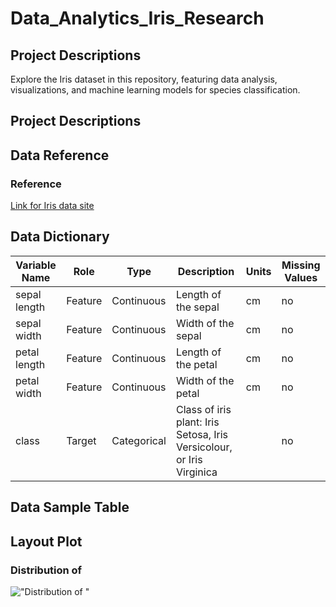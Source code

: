 # Data_Analytics_Iris_Research

## Project Descriptions

Explore the Iris dataset in this repository, featuring data analysis, visualizations, and machine learning models for species classification.

## Project Descriptions

## Data Reference

### Reference
[Link for Iris data site](https://archive.ics.uci.edu/dataset/53/iris)

## Data Dictionary

| Variable Name |   Role    |     Type     | Description                                         | Units | Missing Values |
|---------------|-----------|--------------|-----------------------------------------------------|-------|----------------|
| sepal length  | Feature   | Continuous   | Length of the sepal                                 | cm    | no             |
| sepal width   | Feature   | Continuous   | Width of the sepal                                  | cm    | no             |
| petal length  | Feature   | Continuous   | Length of the petal                                 | cm    | no             |
| petal width   | Feature   | Continuous   | Width of the petal                                  | cm    | no             |
| class         | Target    | Categorical  | Class of iris plant: Iris Setosa, Iris Versicolour, or Iris Virginica |       | no             |

## Data Sample Table

## Layout Plot

### Distribution of 
!["Distribution of "](https://github.com/ShamansIT)